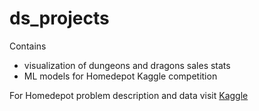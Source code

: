 # ds_projects
Contains 
- visualization of dungeons and dragons sales stats
- ML models for Homedepot Kaggle competition

For Homedepot problem description and data visit [Kaggle](https://www.kaggle.com/competitions/home-depot-product-search-relevance)
